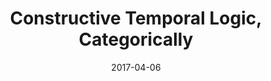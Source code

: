 ---
type: draft
authors:
  - Valeria de Paiva
  - Harley Eades III
title: "Constructive Temporal Logic, Categorically"
journal: "IFCoLog Journal of Logic and its Applications"
note: "Special Issue Dedicated to the Memory of Grigori Mints (Final verion accepted Feb. 1.)"
date: 2017-04-06
resource:
  type: PDF
  pdf-url: includes/pubs/IFCoLog17.pdf
---